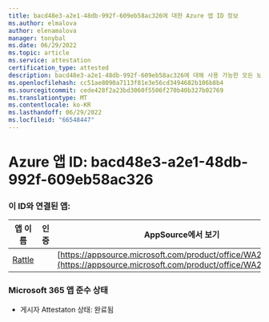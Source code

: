 ```yaml
---
title: bacd48e3-a2e1-48db-992f-609eb58ac326에 대한 Azure 앱 ID 정보
ms.author: elmalova
author: elenamalova
manager: tonybal
ms.date: 06/29/2022
ms.topic: article
ms.service: attestation
certification_type: attested
description: bacd48e3-a2e1-48db-992f-609eb58ac326에 대해 사용 가능한 모든 보안 및 규정 준수 정보입니다.
ms.openlocfilehash: cc51ae8090a7113f81e3e56cd3494682b106b8b4
ms.sourcegitcommit: cede428f2a23bd3060f5506f270b40b327b02769
ms.translationtype: MT
ms.contentlocale: ko-KR
ms.lasthandoff: 06/29/2022
ms.locfileid: "66548447"
---
```

# <a name="azure-app-id-bacd48e3-a2e1-48db-992f-609eb58ac326"></a>Azure 앱 ID: bacd48e3-a2e1-48db-992f-609eb58ac326


### <a name="apps-associated-with-this-id"></a>이 ID와 연결된 앱:
| **앱 이름** | **인증** | **AppSource에서 보기** |
|--------------|---------------|-----------------------|
| [Rattle](../forward/WA200004030.md) |  | [https://appsource.microsoft.com/product/office/WA200004030](https://appsource.microsoft.com/product/office/WA200004030) |

### <a name="microsoft-365-app-compliance-status"></a>Microsoft 365 앱 준수 상태
- 게시자 Attestaton 상태: 완료됨
